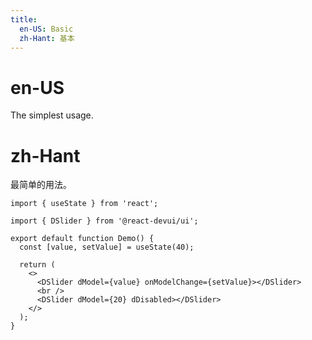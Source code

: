 ```yaml
---
title:
  en-US: Basic
  zh-Hant: 基本
---
```


# en-US

The simplest usage.

# zh-Hant

最简单的用法。

```tsx
import { useState } from 'react';

import { DSlider } from '@react-devui/ui';

export default function Demo() {
  const [value, setValue] = useState(40);

  return (
    <>
      <DSlider dModel={value} onModelChange={setValue}></DSlider>
      <br />
      <DSlider dModel={20} dDisabled></DSlider>
    </>
  );
}
```
